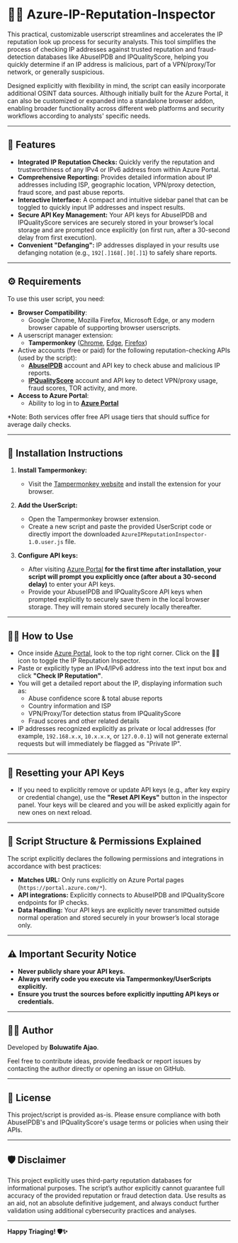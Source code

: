 # 🕵️‍♂️ Azure-IP-Reputation-Inspector 

This practical, customizable userscript streamlines and accelerates the IP reputation look up process for security analysts. This tool simplifies the process of checking IP addresses against trusted reputation and fraud-detection databases like AbuseIPDB and IPQualityScore, helping you quickly determine if an IP address is malicious, part of a VPN/proxy/Tor network, or generally suspicious.

Designed explicitly with flexibility in mind, the script can easily incorporate additional OSINT data sources. Although initially built for the Azure Portal, it can also be customized or expanded into a standalone browser addon, enabling broader functionality across different web platforms and security workflows according to analysts' specific needs.

---

## 📌 Features

- **Integrated IP Reputation Checks:** Quickly verify the reputation and trustworthiness of any IPv4 or IPv6 address from within Azure Portal.
- **Comprehensive Reporting:** Provides detailed information about IP addresses including ISP, geographic location, VPN/proxy detection, fraud score, and past abuse reports.
- **Interactive Interface:** A compact and intuitive sidebar panel that can be toggled to quickly input IP addresses and inspect results.
- **Secure API Key Management:** Your API keys for AbuseIPDB and IPQualityScore services are securely stored in your browser’s local storage and are prompted once explicitly (on first run, after a 30-second delay from first execution).
- **Convenient "Defanging":** IP addresses displayed in your results use defanging notation (e.g., `192[.]168[.]0[.]1`) to safely share reports.

---

## ⚙️ Requirements

To use this user script, you need:

- **Browser Compatibility**:
  - Google Chrome, Mozilla Firefox, Microsoft Edge, or any modern browser capable of supporting browser userscripts.
- A userscript manager extension:
  - **Tampermonkey** ([Chrome](https://chrome.google.com/webstore/detail/tampermonkey/dhdgffkkebhmkfjojejmpbldmpobfkfo), [Edge](https://microsoftedge.microsoft.com/addons/detail/tampermonkey/iikmkjmpaadaobahmlepeloendndfphd), [Firefox](https://addons.mozilla.org/en-US/firefox/addon/tampermonkey/))
- Active accounts (free or paid) for the following reputation-checking APIs (used by the script):
  - **[AbuseIPDB](https://www.abuseipdb.com/)** account and API key to check abuse and malicious IP reports.
  - **[IPQualityScore](https://www.ipqualityscore.com/)** account and API key to detect VPN/proxy usage, fraud scores, TOR activity, and more.
- **Access to Azure Portal**:
  - Ability to log in to **[Azure Portal]( https://portal.azure.com)**


*Note: Both services offer free API usage tiers that should suffice for average daily checks.

---

## 🚀 Installation Instructions

1. **Install Tampermonkey:**  
   - Visit the [Tampermonkey website](https://www.tampermonkey.net/) and install the extension for your browser.

2. **Add the UserScript:**  
   - Open the Tampermonkey browser extension.
   - Create a new script and paste the provided UserScript code or directly import the downloaded `AzureIPReputationInspector-1.0.user.js` file.

3. **Configure API keys:**  
   - After visiting [Azure Portal](https://portal.azure.com/) **for the first time after installation, your script will prompt you explicitly once (after about a 30-second delay)** to enter your API keys.  
   - Provide your AbuseIPDB and IPQualityScore API keys when prompted explicitly to securely save them in the local browser storage. They will remain stored securely locally thereafter.

---

## 🧑‍💻 How to Use

- Once inside [Azure Portal](https://portal.azure.com/), look to the top right corner. Click on the 🕵️‍♂️ icon to toggle the IP Reputation Inspector.
- Paste or explicitly type an IPv4/IPv6 address into the text input box and click **"Check IP Reputation"**.
- You will get a detailed report about the IP, displaying information such as:
  - Abuse confidence score & total abuse reports
  - Country information and ISP
  - VPN/Proxy/Tor detection status from IPQualityScore
  - Fraud scores and other related details
- IP addresses recognized explicitly as private or local addresses (for example, `192.168.x.x`, `10.x.x.x`, or `127.0.0.1`) will not generate external requests but will immediately be flagged as "Private IP".

---

## 🔑 Resetting your API Keys

- If you need to explicitly remove or update API keys (e.g., after key expiry or credential change), use the **"Reset API Keys"** button in the inspector panel. Your keys will be cleared and you will be asked explicitly again for new ones on next reload.

---

## 📝 Script Structure & Permissions Explained

The script explicitly declares the following permissions and integrations in accordance with best practices:

- **Matches URL:** Only runs explicitly on Azure Portal pages (`https://portal.azure.com/*`).
- **API integrations:** Explicitly connects to AbuseIPDB and IPQualityScore endpoints for IP checks.
- **Data Handling:** Your API keys are explicitly never transmitted outside normal operation and stored securely in your browser’s local storage only.

---

## ⚠️ Important Security Notice

- **Never publicly share your API keys.**
- **Always verify code you execute via Tampermonkey/UserScripts explicitly.**
- **Ensure you trust the sources before explicitly inputting API keys or credentials.**

---

## 👨‍💻 Author

Developed by **Boluwatife Ajao**.

Feel free to contribute ideas, provide feedback or report issues by contacting the author directly or opening an issue on GitHub.

---

## 📃 License

This project/script is provided as-is. Please ensure compliance with both AbuseIPDB's and IPQualityScore's usage terms or policies when using their APIs.

---

## 🛡️ Disclaimer

This project explicitly uses third-party reputation databases for informational purposes. The script’s author explicitly cannot guarantee full accuracy of the provided reputation or fraud detection data. Use results as an aid, not an absolute definitive judgement, and always conduct further validation using additional cybersecurity practices and analyses.

---

**Happy Triaging! 🛡️✨**



